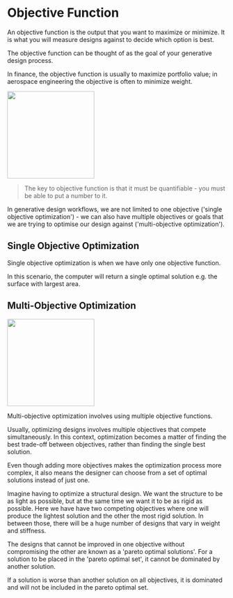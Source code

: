 # Objective Function

An objective function is the output that you want to maximize or minimize. It is what you will measure designs against to decide which option is best. 

The objective function can be thought of as the goal of your generative design process. 

In finance, the objective function is usually to maximize portfolio value; in aerospace engineering the objective is often to minimize weight.

<img src="../../.gitbook/assets/objectivefunction1.png" style="width:200px;"/>

> The key to objective function is that it must be quantifiable - you must be able to put a number to it.

In generative design workflows, we are not limited to one objective \('single objective optimization'\) - we can also have multiple objectives or goals that we are trying to optimise our design against \('multi-objective optimization'\).

## Single Objective Optimization

Single objective optimization is when we have only one objective function. 

In this scenario, the computer will return a single optimal solution e.g. the surface with largest area.

## Multi-Objective Optimization

<img src="../../.gitbook/assets/objectivefunction2.png" style="width:200px;"/>

Multi-objective optimization involves using multiple objective functions. 

Usually, optimizing designs involves multiple objectives that compete simultaneously. In this context, optimization becomes a matter of finding the best trade-off between objectives, rather than finding the single best solution. 

Even though adding more objectives makes the optimization process more complex, it also means the designer can choose from a set of optimal solutions instead of just one.

Imagine having to optimize a structural design. We want the structure to be as light as possible, but at the same time we want it to be as rigid as possible. Here we have have two competing objectives where one will produce the lightest solution and the other the most rigid solution. In between those, there will be a huge number of designs that vary in weight and stiffness. 

The designs that cannot be improved in one objective without compromising the other are known as a 'pareto optimal solutions'. For a solution to be placed in the 'pareto optimal set', it cannot be dominated by another solution. 

If a solution is worse than another solution on all objectives, it is dominated and will not be included in the pareto optimal set.

